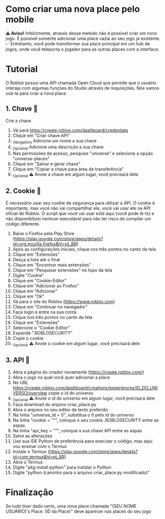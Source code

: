 # Como criar uma nova place pelo mobile
**⚠ Aviso!** Infelizmente, através desse metodo não é possível criar um novo jogo. É possível somente adicionar uma place vazia ao seu jogo já existente.
✅ Entretanto, você pode transformar sua place principal em um hub de jogos, onde você teleporta o jogador para as outras places com a interface.

# Tutorial
O Roblox possui uma API chamada Open Cloud que permite que o usuário interaja com algumas funções do Studio através de requisições. Nós vamos usá-la para criar a nova place.

## 1. Chave 🔑
Crie a chave

1. Vá para https://create.roblox.com/dashboard/credentials
2. Clique em "Criar chave API"
3. <sub>Obrigatório</sub> Adicione um nome a sua chave
4. <sub>Opcional</sub> Adicione uma descrição a sua chave
5. Nas permissões de acesso, pesquise "universe" e selecione a opção "universe-places"
6. Clique em "Salvar e gerar chave"
7. Clique em "Copiar a chave para área de transferência"
8. <sub>Opcional</sub> ⚠ Anote a chave em algum lugar, você precisará dela

## 2. Cookie 🍪
É necessário usar seu cookie de segurança para utilizar a API. O cookie é importante, mas você não vai compartilhar ele, você vai usar ele na API oficial do Roblox. O script que você vai usar está aqui (você pode lê-lo) e não disponibilizei nenhum executável para não ter risco de compilar um código diferente.

1. Baixe o Firefox pela Play Store (https://play.google.com/store/apps/details?id=org.mozilla.firefox&hl=pt_BR)
2. Após as configurações iniciais, clique nos três pontos no canto da tela
3. Clique em "Extensões"
4. Desça a lista até o final
5. Clique em "Encontrar mais extensões"
6. Clique em "Pesquisar extensões" no topo da tela
7. Digite "Cookie"
8. Clique em "Cookie-Editor"
9. Clique em "Adicionar ao Firefox"
10. Clique em "Adicionar"
11. Clique em "Ok"
12. Vá para o site do Roblox (https://www.roblox.com)
13. Clique em "Continuar no navegador"
14. Faça login e entre na sua conta
15. Clique nos três pontos no canto da tela
16. Clique em "Extensões"
17. Selecione o "Cookie-Editor"
18. Expanda ".ROBLOSECURITY"
19. Copie o cookie
20. <sub>Opcional</sub> ⚠ Anote o cookie em algum lugar, você precisará dele

## 3. API 🤝
1. Abra a página do criador novamente (https://create.roblox.com/)
2. Abra o jogo no qual você quer adicionar a place
3. No URL https://create.roblox.com/dashboard/creations/experiences/ID_DO_UNIVERSO/overview copie o id do universo
4. <sub>Opcional</sub> ⚠ Anote o id do universo em algum lugar, você precisará dele
5. Faça download do arquivo criar_place.py
6. Abra o arquivo no seu editor de texto preferido
7. Na linha "universe_id = 0", substitua o 0 pelo id do universo
8. Na linha "cookie = """, coloque o seu cookie .ROBLOSECURITY entre as aspas
9. Na linha "api_key = """, coloque a sua chave API entre as aspas
10. Salve as alterações
11. Use sua IDE Python de preferência para executar o código, mas aqui vou ensinar com o Termux
12. Instale o Termux (https://play.google.com/store/apps/details?id=com.termux&hl=pt_BR)
13. Abra o Termux
14. Digite "pkg install python" para instalar o Python
15. Digite "python (caminho para o arquivo criar_place.py modificado)"

# Finalização
Se tudo tiver dado certo, uma nova place chamada "(SEU NOME USUÁRIO)'s Place: (ID da Place)" deve aparecer nas places do seu jogo
